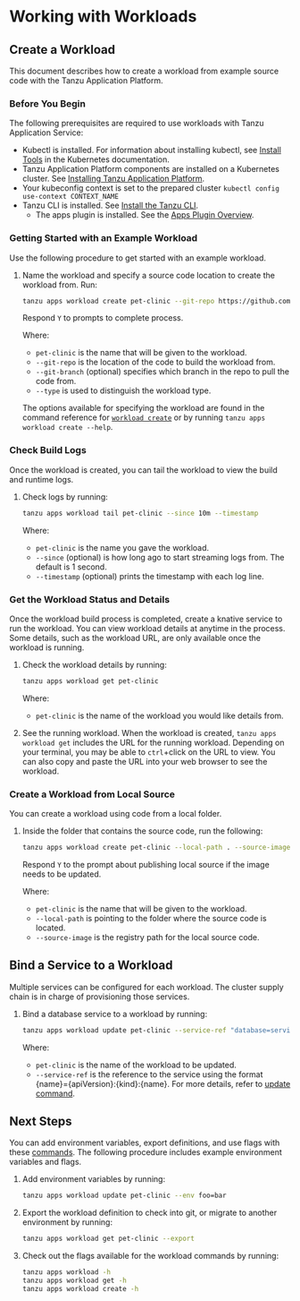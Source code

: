 # Working with Workloads

## <a id='Creating'></a> Create a Workload 

This document describes how to create a workload from example source code with the Tanzu Application Platform.

### <a id='prereqs'></a> Before You Begin

The following prerequisites are required to use workloads with Tanzu Application Service:

+ Kubectl is installed. For information about installing kubectl, see [Install Tools](https://kubernetes.io/docs/tasks/tools/) in the Kubernetes documentation.
+ Tanzu Application Platform components are installed on a Kubernetes cluster. See [Installing Tanzu Application Platform](../../install-intro.md). 
+ Your kubeconfig context is set to the prepared cluster `kubectl config use-context CONTEXT_NAME`
+ Tanzu CLI is installed. See [Install the Tanzu CLI](../../install-general.md#cli-and-plugin).  
  + The apps plugin is installed. See the [Apps Plugin Overview](overview-installation.md#Installation).

### Getting Started with an Example Workload

Use the following procedure to get started with an example workload.

1. Name the workload and specify a source code location to create the workload from. Run:

    ```sh
    tanzu apps workload create pet-clinic --git-repo https://github.com/spring-projects/spring-petclinic --git-branch main --type web  
    ```

    Respond `Y` to prompts to complete process.

    Where:

     + `pet-clinic` is the name that will be given to the workload.
     + `--git-repo` is the location of the code to build the workload from.
     + `--git-branch` (optional) specifies which branch in the repo to pull the code from.
     + `--type` is used to distinguish the workload type.

    The options available for specifying the workload are found in the command reference for [`workload create`](command-reference/tanzu_apps_workload_create.md) or by running `tanzu apps workload create --help`.


### <a id='workload-tail'></a> Check Build Logs

Once the workload is created, you can tail the workload to view the build and runtime logs.

1. Check logs by running:

    ```sh
    tanzu apps workload tail pet-clinic --since 10m --timestamp
    ```

    Where:

     + `pet-clinic` is the name you gave the workload.
     + `--since` (optional) is how long ago to start streaming logs from. The default is 1 second.
     + `--timestamp` (optional) prints the timestamp with each log line.

### <a id='workload-get'></a> Get the Workload Status and Details

Once the workload build process is completed, create a knative service to run the workload.
You can view workload details at anytime in the process. Some details, such as the workload URL, are only available once the workload is running.

1. Check the workload details by running:

    ```sh
    tanzu apps workload get pet-clinic
    ```

    Where:

     + `pet-clinic` is the name of the workload you would like details from.

2. See the running workload.
When the workload is created, `tanzu apps workload get` includes the URL for the running workload.
Depending on your terminal, you may be able to `ctrl`+click on the URL to view. You can also copy and paste the URL into your web browser to see the workload.

### <a id='workload-local-source'></a> Create a Workload from Local Source

You can create a workload using code from a local folder.

1. Inside the folder that contains the source code, run the following:

    ```sh
    tanzu apps workload create pet-clinic --local-path . --source-image springio/petclinic
    ```

    Respond `Y` to the prompt about publishing local source if the image needs to be updated.

    Where:

    + `pet-clinic` is the name that will be given to the workload.
    + `--local-path` is pointing to the folder where the source code is located.
    + `--source-image` is the registry path for the local source code.

## <a id='service-binding'></a> Bind a Service to a Workload

Multiple services can be configured for each workload. The cluster supply chain is in charge of provisioning those services.

1. Bind a database service to a workload by running:

    ```sh
    tanzu apps workload update pet-clinic --service-ref "database=services.tanzu.vmware.com/v1alpha1:MySQL:my-prod-db"
    ```

    Where:

    + `pet-clinic` is the name of the workload to be updated.
    + `--service-ref` is the reference to the service using the format {name}={apiVersion}:{kind}:{name}. For more details, refer to [update command](command-reference/tanzu_apps_workload_update.md#update-options).

## <a id='next-steps'></a> Next Steps

You can add environment variables, export definitions, and use flags with these [commands](command-reference.md). The following procedure includes example environment variables and flags.

1. Add environment variables by running:

    ```sh
    tanzu apps workload update pet-clinic --env foo=bar
    ```

2. Export the workload definition to check into git, or migrate to another environment by running:

    ```sh
    tanzu apps workload get pet-clinic --export
    ```

3. Check out the flags available for the workload commands by running:

    ```sh
    tanzu apps workload -h
    tanzu apps workload get -h
    tanzu apps workload create -h
    ```
